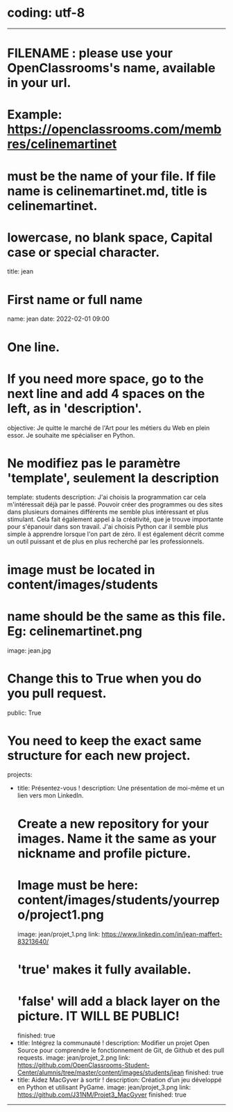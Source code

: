 # coding: utf-8

---

# FILENAME : please use your OpenClassrooms's name, available in your url.
# Example: https://openclassrooms.com/membres/celinemartinet
# must be the name of your file. If file name is celinemartinet.md, title is celinemartinet.
# lowercase, no blank space, Capital case or special character.
title: jean

# First name or full name
name: jean
date: 2022-02-01 09:00

# One line.
# If you need more space, go to the next line and add 4 spaces on the left, as in 'description'.
objective: Je quitte le marché de l'Art pour les métiers du Web en plein essor. Je souhaite me spécialiser en Python.

# Ne modifiez pas le paramètre 'template', seulement la description
template: students
description:
    J'ai choisis la programmation car cela m'intéressait déjà par le passé.
    Pouvoir créer des programmes ou des sites dans plusieurs domaines différents 
    me semble plus intéressant et plus stimulant. Cela fait également appel à la 
    créativité, que je trouve importante pour s'épanouir dans son travail.
    J'ai choisis Python car il semble plus simple à apprendre lorsque l'on 
    part de zéro. Il est également décrit comme un outil puissant et de plus en plus
    recherché par les professionnels.

# image must be located in content/images/students
# name should be the same as this file. Eg: celinemartinet.png
image: jean.jpg

# Change this to True when you do you pull request.
public: True

# You need to keep the exact same structure for each new project.
projects:
  - title: Présentez-vous !
    description: Une présentation de moi-même et un lien vers mon LinkedIn.
    # Create a new repository for your images. Name it the same as your nickname and profile picture.
    # Image must be here: content/images/students/yourrepo/project1.png
    image: jean/projet_1.png
    link: https://www.linkedin.com/in/jean-maffert-83213640/
    # 'true' makes it fully available.
    # 'false' will add a black layer on the picture. IT WILL BE PUBLIC!
    finished: true
  - title: Intégrez la communauté !
    description: Modifier un projet Open Source pour comprendre le fonctionnement de Git, de Github et des pull requests. 
    image: jean/projet_2.png
    link: https://github.com/OpenClassrooms-Student-Center/alumnis/tree/master/content/images/students/jean
    finished: true
  - title: Aidez MacGyver à sortir !
    description: Création d’un jeu développé en Python et utilisant PyGame.
    image: jean/projet_3.png
    link: https://github.com/J31NM/Projet3_MacGyver
    finished: true
---